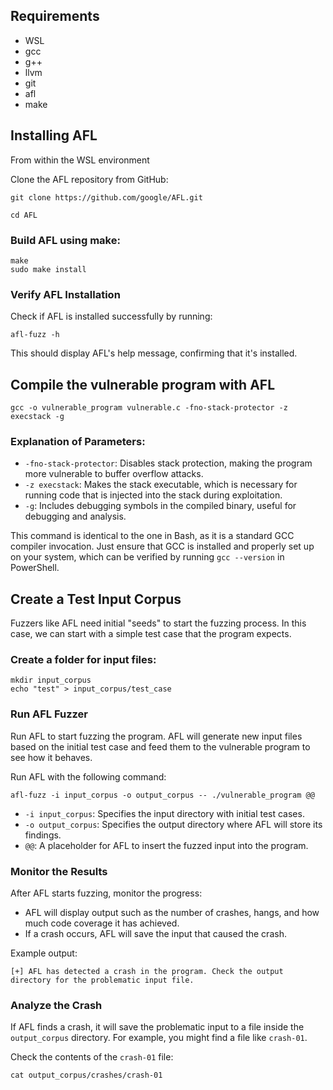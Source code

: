 
## Requirements
- WSL
 - gcc
 - g++
 - llvm
 - git
 - afl
 - make

## Installing AFL
From within the WSL environment

Clone the AFL repository from GitHub:
```
git clone https://github.com/google/AFL.git

cd AFL
```
### Build AFL using make:
```
make
sudo make install
```

### Verify AFL Installation
Check if AFL is installed successfully by running:
```
afl-fuzz -h
```
This should display AFL's help message, confirming that it's installed.

## Compile the vulnerable program with AFL

```
gcc -o vulnerable_program vulnerable.c -fno-stack-protector -z execstack -g
```

### Explanation of Parameters:
- `-fno-stack-protector`: Disables stack protection, making the program more vulnerable to buffer overflow attacks.
- `-z execstack`: Makes the stack executable, which is necessary for running code that is injected into the stack during exploitation.
- `-g`: Includes debugging symbols in the compiled binary, useful for debugging and analysis.

This command is identical to the one in Bash, as it is a standard GCC compiler invocation. Just ensure that GCC is installed and properly set up on your system, which can be verified by running `gcc --version` in PowerShell.

## Create a Test Input Corpus
Fuzzers like AFL need initial "seeds" to start the fuzzing process. In this case, we can start with a simple test case that the program expects. 

### Create a folder for input files:
```
mkdir input_corpus
echo "test" > input_corpus/test_case
```
### Run AFL Fuzzer
Run AFL to start fuzzing the program. AFL will generate new input files based on the initial test case and feed them to the vulnerable program to see how it behaves.

Run AFL with the following command:
```
afl-fuzz -i input_corpus -o output_corpus -- ./vulnerable_program @@
```

   - `-i input_corpus`: Specifies the input directory with initial test cases.
   - `-o output_corpus`: Specifies the output directory where AFL will store its findings.
   - `@@`: A placeholder for AFL to insert the fuzzed input into the program.

### Monitor the Results
After AFL starts fuzzing, monitor the progress:
   - AFL will display output such as the number of crashes, hangs, and how much code coverage it has achieved.
   - If a crash occurs, AFL will save the input that caused the crash.

Example output:
```
[+] AFL has detected a crash in the program. Check the output directory for the problematic input file.
```

### Analyze the Crash
If AFL finds a crash, it will save the problematic input to a file inside the `output_corpus` directory. For example, you might find a file like `crash-01`.

Check the contents of the `crash-01` file:
```
cat output_corpus/crashes/crash-01
```



